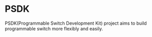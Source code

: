 # PSDK 
PSDK(Programmable Switch Development Kit) project aims to build programmable switch more flexibly and easily.
